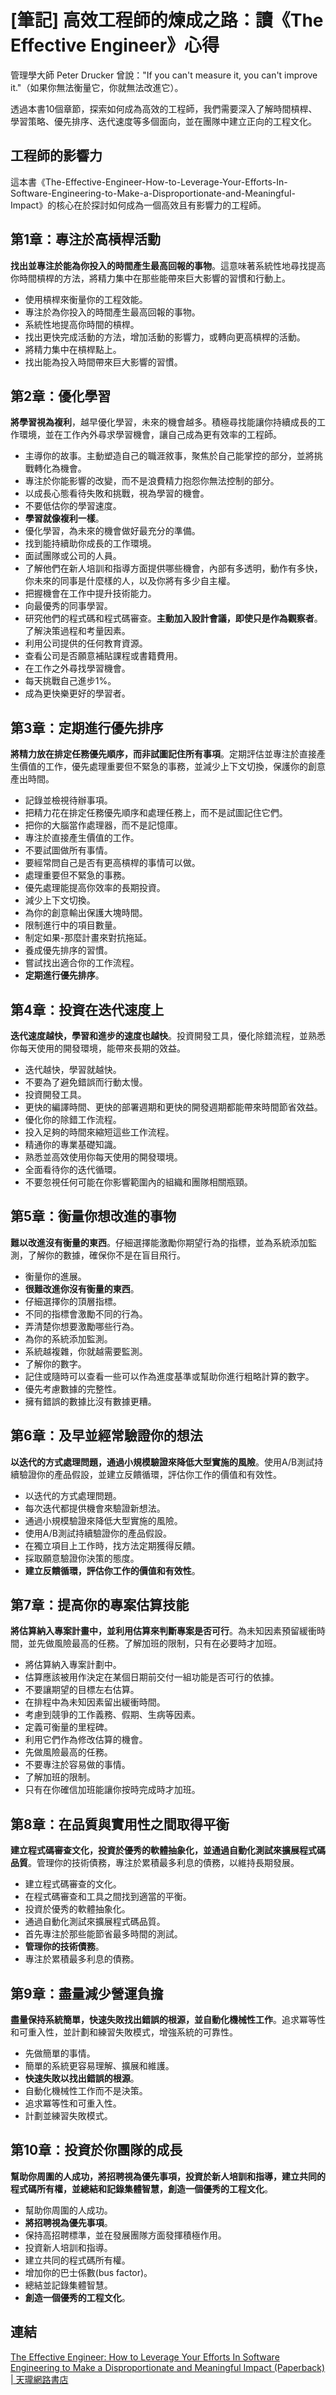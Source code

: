 # [筆記] 高效工程師的煉成之路：讀《The Effective Engineer》心得



管理學大師 Peter Drucker 曾說："If you can't measure it, you can't improve it."（如果你無法衡量它，你就無法改進它）。

透過本書10個章節，探索如何成為高效的工程師，我們需要深入了解時間槓桿、學習策略、優先排序、迭代速度等多個面向，並在團隊中建立正向的工程文化。

<!--more-->
## 工程師的影響力

這本書《The-Effective-Engineer-How-to-Leverage-Your-Efforts-In-Software-Engineering-to-Make-a-Disproportionate-and-Meaningful-Impact》的核心在於探討如何成為一個高效且有影響力的工程師。

## 第1章：專注於高槓桿活動

**找出並專注於能為你投入的時間產生最高回報的事物**。這意味著系統性地尋找提高你時間槓桿的方法，將精力集中在那些能帶來巨大影響的習慣和行動上。

- 使用槓桿來衡量你的工程效能。
- 專注於為你投入的時間產生最高回報的事物。
- 系統性地提高你時間的槓桿。
- 找出更快完成活動的方法，增加活動的影響力，或轉向更高槓桿的活動。
- 將精力集中在槓桿點上。
- 找出能為投入時間帶來巨大影響的習慣。

## 第2章：優化學習

**將學習視為複利**，越早優化學習，未來的機會越多。積極尋找能讓你持續成長的工作環境，並在工作內外尋求學習機會，讓自己成為更有效率的工程師。

- 主導你的故事。主動塑造自己的職涯敘事，聚焦於自己能掌控的部分，並將挑戰轉化為機會。
- 專注於你能影響的改變，而不是浪費精力抱怨你無法控制的部分。
- 以成長心態看待失敗和挑戰，視為學習的機會。
- 不要低估你的學習速度。
- **學習就像複利一樣**。
- 優化學習，為未來的機會做好最充分的準備。
- 找到能持續助你成長的工作環境。
- 面試團隊或公司的人員。
- 了解他們在新人培訓和指導方面提供哪些機會，內部有多透明，動作有多快，你未來的同事是什麼樣的人，以及你將有多少自主權。
- 把握機會在工作中提升技術能力。
- 向最優秀的同事學習。
- 研究他們的程式碼和程式碼審查。**主動加入設計會議，即使只是作為觀察者**。了解決策過程和考量因素。
- 利用公司提供的任何教育資源。
- 查看公司是否願意補貼課程或書籍費用。
- 在工作之外尋找學習機會。
- 每天挑戰自己進步1%。
- 成為更快樂更好的學習者。

## 第3章：定期進行優先排序

**將精力放在排定任務優先順序，而非試圖記住所有事項**。定期評估並專注於直接產生價值的工作，優先處理重要但不緊急的事務，並減少上下文切換，保護你的創意產出時間。

- 記錄並檢視待辦事項。
- 把精力花在排定任務優先順序和處理任務上，而不是試圖記住它們。
- 把你的大腦當作處理器，而不是記憶庫。
- 專注於直接產生價值的工作。
- 不要試圖做所有事情。
- 要經常問自己是否有更高槓桿的事情可以做。
- 處理重要但不緊急的事務。
- 優先處理能提高你效率的長期投資。
- 減少上下文切換。
- 為你的創意輸出保護大塊時間。
- 限制進行中的項目數量。
- 制定如果-那麼計畫來對抗拖延。
- 養成優先排序的習慣。
- 嘗試找出適合你的工作流程。
- **定期進行優先排序**。

## 第4章：投資在迭代速度上

**迭代速度越快，學習和進步的速度也越快**。投資開發工具，優化除錯流程，並熟悉你每天使用的開發環境，能帶來長期的效益。

- 迭代越快，學習就越快。
- 不要為了避免錯誤而行動太慢。
- 投資開發工具。
- 更快的編譯時間、更快的部署週期和更快的開發週期都能帶來時間節省效益。
- 優化你的除錯工作流程。
- 投入足夠的時間來縮短這些工作流程。
- 精通你的專業基礎知識。
- 熟悉並高效使用你每天使用的開發環境。
- 全面看待你的迭代循環。
- 不要忽視任何可能在你影響範圍內的組織和團隊相關瓶頸。

## 第5章：衡量你想改進的事物

**難以改進沒有衡量的東西**。仔細選擇能激勵你期望行為的指標，並為系統添加監測，了解你的數據，確保你不是在盲目飛行。

- 衡量你的進展。
- **很難改進你沒有衡量的東西**。
- 仔細選擇你的頂層指標。
- 不同的指標會激勵不同的行為。
- 弄清楚你想要激勵哪些行為。
- 為你的系統添加監測。
- 系統越複雜，你就越需要監測。
- 了解你的數字。
- 記住或隨時可以查看一些可以作為進度基準或幫助你進行粗略計算的數字。
- 優先考慮數據的完整性。
- 擁有錯誤的數據比沒有數據更糟。

## 第6章：及早並經常驗證你的想法

**以迭代的方式處理問題，通過小規模驗證來降低大型實施的風險**。使用A/B測試持續驗證你的產品假設，並建立反饋循環，評估你工作的價值和有效性。

- 以迭代的方式處理問題。
- 每次迭代都提供機會來驗證新想法。
- 通過小規模驗證來降低大型實施的風險。
- 使用A/B測試持續驗證你的產品假設。
- 在獨立項目上工作時，找方法定期獲得反饋。
- 採取願意驗證你決策的態度。
- **建立反饋循環，評估你工作的價值和有效性**。

## 第7章：提高你的專案估算技能

**將估算納入專案計畫中，並利用估算來判斷專案是否可行**。為未知因素預留緩衝時間，並先做風險最高的任務。了解加班的限制，只有在必要時才加班。

- 將估算納入專案計劃中。
- 估算應該被用作決定在某個日期前交付一組功能是否可行的依據。
- 不要讓期望的目標左右估算。
- 在排程中為未知因素留出緩衝時間。
- 考慮到競爭的工作義務、假期、生病等因素。
- 定義可衡量的里程碑。
- 利用它們作為修改估算的機會。
- 先做風險最高的任務。
- 不要專注於容易做的事情。
- 了解加班的限制。
- 只有在你確信加班能讓你按時完成時才加班。

## 第8章：在品質與實用性之間取得平衡

**建立程式碼審查文化，投資於優秀的軟體抽象化，並通過自動化測試來擴展程式碼品質**。管理你的技術債務，專注於累積最多利息的債務，以維持長期發展。

- 建立程式碼審查的文化。
- 在程式碼審查和工具之間找到適當的平衡。
- 投資於優秀的軟體抽象化。
- 通過自動化測試來擴展程式碼品質。
- 首先專注於那些能節省最多時間的測試。
- **管理你的技術債務**。
- 專注於累積最多利息的債務。

## 第9章：盡量減少營運負擔

**盡量保持系統簡單，快速失敗找出錯誤的根源，並自動化機械性工作**。追求冪等性和可重入性，並計劃和練習失敗模式，增強系統的可靠性。

- 先做簡單的事情。
- 簡單的系統更容易理解、擴展和維護。
- **快速失敗以找出錯誤的根源**。
- 自動化機械性工作而不是決策。
- 追求冪等性和可重入性。
- 計劃並練習失敗模式。

## 第10章：投資於你團隊的成長

**幫助你周圍的人成功，將招聘視為優先事項，投資於新人培訓和指導，建立共同的程式碼所有權，並總結和記錄集體智慧，創造一個優秀的工程文化**。

- 幫助你周圍的人成功。
- **將招聘視為優先事項**。
- 保持高招聘標準，並在發展團隊方面發揮積極作用。
- 投資新人培訓和指導。
- 建立共同的程式碼所有權。
- 增加你的巴士係數(bus factor)。
- 總結並記錄集體智慧。
- **創造一個優秀的工程文化**。

## 連結

[The Effective Engineer: How to Leverage Your Efforts In Software Engineering to Make a Disproportionate and Meaningful Impact (Paperback) | 天瓏網路書店](https://www.tenlong.com.tw/products/9780996128100 "‌")
